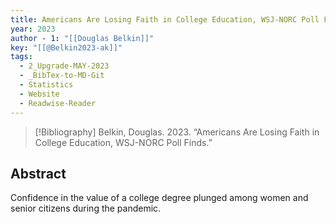 ```yaml
---
title: Americans Are Losing Faith in College Education, WSJ-NORC Poll Finds
year: 2023
author - 1: "[[Douglas Belkin]]"
key: "[[@Belkin2023-ak]]"
tags:
  - 2_Upgrade-MAY-2023
  - _BibTex-to-MD-Git
  - Statistics
  - Website
  - Readwise-Reader
---
```


> [!Bibliography]
> Belkin, Douglas. 2023. “Americans Are Losing Faith in College Education, WSJ-NORC Poll Finds.” 

## Abstract
Confidence in the value of a college degree plunged among women and senior citizens during the pandemic.